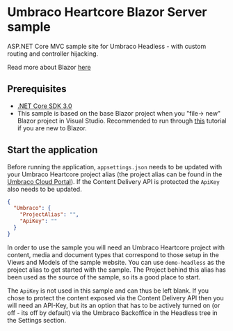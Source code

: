 # Umbraco Heartcore Blazor Server sample

ASP.NET Core MVC sample site for Umbraco Headless - with custom routing and controller hijacking.

Read more about Blazor [here](https://docs.microsoft.com/en-gb/aspnet/core/blazor/?view=aspnetcore-3.0)

## Prerequisites

- [.NET Core SDK 3.0](https://dotnet.microsoft.com/download/dotnet-core/3.0)
- This sample is based on the base Blazor project when you "file-> new" Blazor project in Visual Studio. Recommended to run through [this](https://docs.microsoft.com/en-gb/aspnet/core/blazor/get-started?view=aspnetcore-3.0&tabs=visual-studio) tutorial if you are new to Blazor.

## Start the application

Before running the application,  `appsettings.json` needs to be updated with your Umbraco Heartcore project alias (the project alias can be found in the [Umbraco Cloud Portal](https://www.s1.umbraco.io)). If the Content Delivery API is protected the `ApiKey` also needs to be updated.

```json
{
  "Umbraco": {
    "ProjectAlias": "",
    "ApiKey": ""
  }
}
```

In order to use the sample you will need an Umbraco Heartcore project with content, media and document types that correspond to those setup in the Views and Models of the sample website. You can use `demo-headless` as the project alias to get started with the sample. The Project behind this alias has been used as the source of the sample, so its a good place to start.

The `ApiKey` is not used in this sample and can thus be left blank. If you chose to protect the content exposed via the Content Delivery API then you will need an API-Key, but its an option that has to be actively turned on (or off - its off by default) via the Umbraco Backoffice in the Headless tree in the Settings section.



